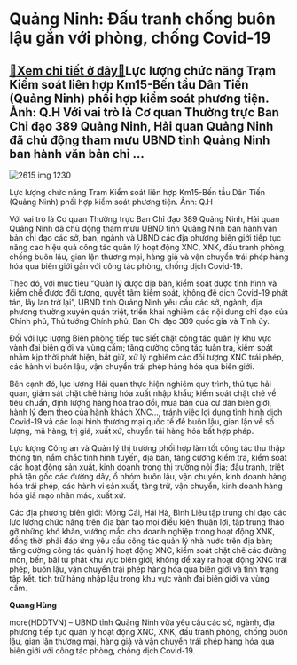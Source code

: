 Quảng Ninh: Đấu tranh chống buôn lậu gắn với phòng, chống Covid-19
==================================================================

[:gift:Xem chi tiết ở đây:gift:](https://hddtvn.com/quang-ninh-dau-tranh-chong-buon-lau-gan-voi-phong-chong-covid-19/)Lực lượng chức năng Trạm Kiểm soát liên hợp Km15-Bến tầu Dân Tiến (Quảng Ninh) phối hợp kiểm soát phương tiện. Ảnh: Q.H Với vai trò là Cơ quan Thường trực Ban Chỉ đạo 389 Quảng Ninh, Hải quan Quảng Ninh đã chủ động tham mưu UBND tỉnh Quảng Ninh ban hành văn bản chỉ …
---------------------------------------------------------------------------------------------------------------------------------------------------------------------------------------------------------------------------------------------------------------------------





![2615 img 1230](https://haiquanonline.com.vn/stores/news_dataimages/hungdq/072020/28/10/in_article/2615_IMG_1230.jpg?rt=20200728145622 "Lực lượng chức năng Trạm Kiểm soát liên hợp Km15-Bến tầu Dân Tiền (Quảng Ninh) phối hợp kiểm soát phương tiện. Ảnh: Q.H")


Lực lượng chức năng Trạm Kiểm soát liên hợp Km15-Bến tầu Dân Tiến (Quảng Ninh) phối hợp kiểm soát phương tiện. Ảnh: Q.H



Với vai trò là Cơ quan Thường trực Ban Chỉ đạo 389 Quảng Ninh, Hải quan Quảng Ninh đã chủ động tham mưu UBND tỉnh Quảng Ninh ban hành văn bản chỉ đạo các sở, ban, ngành và UBND các địa phương biên giới tiếp tục nâng cao hiệu quả công tác quản lý hoạt động XNC, XNK, đấu tranh phòng, chống buôn lậu, gian lận thương mại, hàng giả và vận chuyển trái phép hàng hóa qua biên giới gắn với công tác phòng, chống dịch Covid-19.


Theo đó, với mục tiêu “Quản lý được địa bàn, kiểm soát được tình hình và kiềm chế được đối tượng, quyết tâm kiểm soát, không để dịch Covid-19 phát tán, lây lan trở lại”, UBND tỉnh Quảng Ninh yêu cầu các sở, ngành, địa phương thường xuyên quán triệt, triển khai nghiêm các nội dung chỉ đạo của Chính phủ, Thủ tướng Chính phủ, Ban Chỉ đạo 389 quốc gia và Tỉnh ủy.


Đối với lực lượng Biên phòng tiếp tục siết chặt công tác quản lý khu vực vành đai biên giới và vùng cấm; tăng cường công tác tuần tra, kiểm soát nhằm kịp thời phát hiện, bắt giữ, xử lý nghiêm các đối tượng XNC trái phép, các hành vi buôn lậu, vận chuyển trái phép hàng hóa qua biên giới.


Bên cạnh đó, lực lượng Hải quan thực hiện nghiêm quy trình, thủ tục hải quan, giám sát chặt chẽ hàng hóa xuất nhập khẩu; kiểm soát chặt chẽ về tiêu chuẩn, định lượng hàng hóa trao đổi, mua bán của cư dân biên giới, hành lý đem theo của hành khách XNC…, tránh việc lợi dụng tình hình dịch Covid-19 và các loại hình thương mại quốc tế để buôn lậu, gian lận về số lượng, mã hàng, trị giá, xuất xứ, chuyển tải hàng hóa bất hợp pháp.


Lực lượng Công an và Quản lý thị trường phối hợp làm tốt công tác thu thập thông tin, nắm chắc tình hình tuyến, địa bàn, tăng cường kiểm tra, kiểm soát các hoạt động sản xuất, kinh doanh trong thị trường nội địa; đấu tranh, triệt phá tận gốc các đường dây, ổ nhóm buôn lậu, vận chuyển, kinh doanh hàng hóa trái phép, các hành vi sản xuất, tàng trữ, vận chuyển, kinh doanh hàng hóa giả mạo nhãn mác, xuất xứ.


Các địa phương biên giới: Móng Cái, Hải Hà, Bình Liêu tập trung chỉ đạo các lực lượng chức năng trên địa bàn tạo mọi điều kiện thuận lợi, tập trung tháo gỡ những khó khăn, vướng mắc cho doanh nghiệp trong hoạt động XNK, đồng thời phải đáp ứng yêu cầu công tác quản lý nhà nước trên địa bàn; tăng cường công tác quản lý hoạt động XNC, kiểm soát chặt chẽ các đường mòn, bến, bãi tự phát khu vực biên giới, không để xảy ra hoạt động XNC trái phép, buôn lậu, vận chuyển trái phép hàng hóa qua biên giới và tình trạng tập kết, tích trữ hàng nhập lậu trong khu vực vành đai biên giới và vùng cấm.




**Quang Hùng**



more(HDDTVN) – UBND tỉnh Quảng Ninh vừa yêu cầu các sở, ngành, địa phương tiếp tục quản lý hoạt động XNC, XNK, đấu tranh phòng, chống buôn lậu, gian lận thương mại, hàng giả và vận chuyển trái phép hàng hóa qua biên giới với công tác phòng, chống dịch Covid-19.

